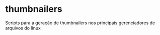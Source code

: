 # thumbnailers
Scripts para a geração de thumbnailers nos principais gerenciadores de arquivos do linux
